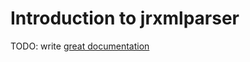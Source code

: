 # Introduction to jrxmlparser

TODO: write [great documentation](http://jacobian.org/writing/great-documentation/what-to-write/)
